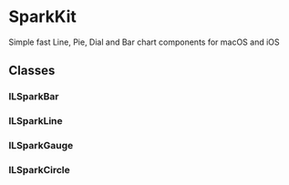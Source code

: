 
# SparkKit

Simple fast Line, Pie, Dial and Bar chart components for macOS and iOS

## Classes

### ILSparkBar

### ILSparkLine

### ILSparkGauge

### ILSparkCircle 

